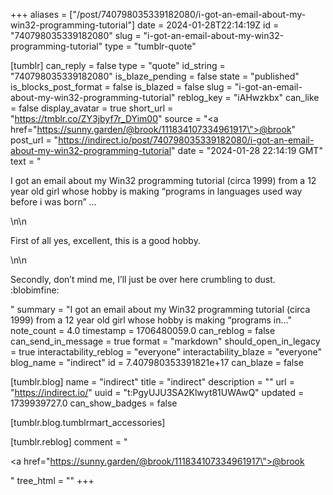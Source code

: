 +++
aliases = ["/post/740798035339182080/i-got-an-email-about-my-win32-programming-tutorial"]
date = 2024-01-28T22:14:19Z
id = "740798035339182080"
slug = "i-got-an-email-about-my-win32-programming-tutorial"
type = "tumblr-quote"

[tumblr]
can_reply = false
type = "quote"
id_string = "740798035339182080"
is_blaze_pending = false
state = "published"
is_blocks_post_format = false
is_blazed = false
slug = "i-got-an-email-about-my-win32-programming-tutorial"
reblog_key = "iAHwzkbx"
can_like = false
display_avatar = true
short_url = "https://tmblr.co/ZY3jbyf7r_DYim00"
source = "<a href=\"https://sunny.garden/@brook/111834107334961917\">@brook</a>"
post_url = "https://indirect.io/post/740798035339182080/i-got-an-email-about-my-win32-programming-tutorial"
date = "2024-01-28 22:14:19 GMT"
text = "<p>I got an email about my Win32 programming tutorial (circa 1999) from a 12 year old girl whose hobby is making &ldquo;programs in languages used way before i was born&rdquo; &hellip;</p>\n\n<p>First of all yes, excellent, this is a good hobby.</p>\n\n<p>Secondly, don&rsquo;t mind me, I&rsquo;ll just be over here crumbling to dust. :blobimfine:</p>"
summary = "I got an email about my Win32 programming tutorial (circa 1999) from a 12 year old girl whose hobby is making “programs in..."
note_count = 4.0
timestamp = 1706480059.0
can_reblog = false
can_send_in_message = true
format = "markdown"
should_open_in_legacy = true
interactability_reblog = "everyone"
interactability_blaze = "everyone"
blog_name = "indirect"
id = 7.407980353391821e+17
can_blaze = false

[tumblr.blog]
name = "indirect"
title = "indirect"
description = ""
url = "https://indirect.io/"
uuid = "t:PgyUJU3SA2Klwyt81UWAwQ"
updated = 1739939727.0
can_show_badges = false

[tumblr.blog.tumblrmart_accessories]

[tumblr.reblog]
comment = "<p><a href=\"https://sunny.garden/@brook/111834107334961917\">@brook</a></p>"
tree_html = ""
+++

